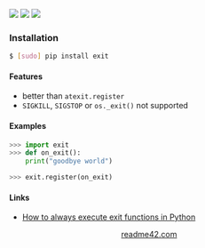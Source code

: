 <!--
https://readme42.com
-->


[![](https://img.shields.io/pypi/v/exit.svg?maxAge=3600)](https://pypi.org/project/exit/)
[![](https://img.shields.io/badge/License-Unlicense-blue.svg?longCache=True)](https://unlicense.org/)
[![](https://github.com/andrewp-as-is/exit.py/workflows/tests42/badge.svg)](https://github.com/andrewp-as-is/exit.py/actions)

### Installation
```bash
$ [sudo] pip install exit
```

#### Features
+   better than `atexit.register`
+   `SIGKILL`, `SIGSTOP` or `os._exit()` not supported

#### Examples
```python
>>> import exit
>>> def on_exit():
    print("goodbye world")

>>> exit.register(on_exit)
```

#### Links
+   [How to always execute exit functions in Python](http://grodola.blogspot.com/2016/02/how-to-always-execute-exit-functions-in-py.html)

<p align="center">
    <a href="https://readme42.com/">readme42.com</a>
</p>